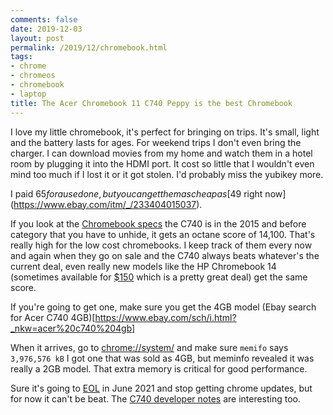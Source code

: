 ```yaml
---
comments: false
date: 2019-12-03
layout: post
permalink: /2019/12/chromebook.html
tags:
- chrome
- chromeos
- chromebook
- laptop
title: The Acer Chromebook 11 C740 Peppy is the best Chromebook
---
```

I love my little chromebook, it's perfect for bringing on trips. It's small, light and the battery lasts for ages. For weekend trips I don't even bring the charger. I can download movies from my home and watch them in a hotel room by plugging it into the HDMI port. It cost so little that I wouldn't even mind too much if I lost it or it got stolen. I'd probably miss the yubikey more.

I paid $65 for a used one, but you can get them as cheap as [$49 right now](https://www.ebay.com/itm/_/233404015037).

If you look at the [Chromebook specs](https://zipso.net/chromebook-specs-comparison-table/) the C740 is in the 2015 and before category that you have to unhide, it gets an octane score of 14,100. That's really high for the low cost chromebooks. I keep track of them every now and again when they go on sale and the C740 always beats whatever's the current deal, even really new models like the HP Chromebook 14 (sometimes available for [$150](https://www.target.com/p/spoofee-dot-com/-/A-76374197?clkid=9cae8448N0f2911ea937d42010a246f19) which is a pretty great deal) get the same score.

If you're going to get one, make sure you get the 4GB model
(Ebay search for Acer C740 4GB)[https://www.ebay.com/sch/i.html?_nkw=acer%20c740%204gb]

When it arrives, go to [chrome://system/](chrome://system/) and make sure `memifo` says `3,976,576 kB` I got one that was sold as 4GB, but meminfo revealed it was really a 2GB model. That extra memory is critical for good performance.

Sure it's going to [EOL](https://support.google.com/chrome/a/answer/6220366) in June 2021 and stop getting chrome updates, but for now it can't be beat. The [C740 developer notes](https://www.chromium.org/chromium-os/developer-information-for-chrome-os-devices/acer-c720-chromebook) are interesting too.
